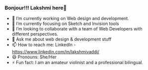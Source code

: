 ### Bonjour!!! Lakshmi here👋
 

- 🔭 I’m currently working on Web design and development.
- 🌱 I’m currently focusing on Sketch and Invision tools
- 👯 I’m looking to collaborate with a team of Web Developers with different perspectives.
- 💬 Ask me about web design & development stuff
- 📫 How to reach me: LinkedIn - https://www.linkedin.com/in/lakshmivaddi/
- 😄 Pronouns: She/Her
- ⚡ Fun fact: I am an amateur violinist and a professional bilingual.

